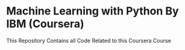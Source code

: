 # Machine Learning with Python By IBM (Coursera)
 This Repository Contains all Code Related to this Coursera Course
